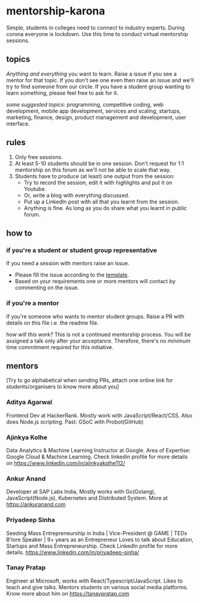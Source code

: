 # mentorship-karona
Simple, students in colleges need to connect to industry experts. During corona everyone is lockdown. Use this time to conduct virtual mentorship sessions. 

## topics

_Anything and everything_ you want to learn. Raise a issue if you see a mentor for that topic. If you don't see one even then raise an issue and we'll try to find someone from our circle. If you have a student group wanting to learn something, please feel free to ask for it.

*some suggested topics*: programming, competitive coding, web development, mobile app development, services and scaling, startups, marketing, finance, design, product management and development, user interface. 


## rules
1. Only free sessions. 
2. At least 5-10 students should be in one session. Don't request for 1:1 mentorship on this forum as we'll not be able to scale that way.
3. Students have to produce (at least) one output from the session: 
	* Try to record the session, edit it with highlights and put it on Youtube. 
	* Or, write a blog with everything discussed.
	* Put up a LinkedIn post with all that you learnt from the session.
	* Anything is fine. As long as you do share what you learnt in public forum.

## how to

### if you're a student or student group representative
If you need a session with mentors raise an issue.
- Please fill the issue according to the [template](https://github.com/tanaypratap/mentorship-karona/blob/master/.github/ISSUE_TEMPLATE/mentorship-session-request.md). 
- Based on your requirements one or more mentors will contact by commenting on the issue.

### if you're a mentor
If you're someone who wants to mentor student groups. 
Raise a PR with details on this file i.e. the readme file. 

*how will this work?*
This is not a continued mentorship process. You will be assigned a talk only after your acceptance. Therefore, there's no _minimum_ time commitment required for this initiative. 

## mentors
[Try to go alphabetical when sending PRs, attach one online link for students/organisers to know more about you]

### Aditya Agarwal
Frontend Dev at HackerRank. Mostly work with JavaScript/React/CSS. Also does Node.js scripting. Past: GSoC with Probot(GitHub)

### Ajinkya Kolhe
Data Analytics & Machine Learning Instructor at Google. Area of Expertise: Google Cloud & Machine Learning. Check linkedin profile for more details on https://www.linkedin.com/in/ajinkyakolhe112/

### Ankur Anand
Developer at SAP Labs India, Mostly works with Go(Golang), JavaScript(Node.js), Kubernetes and Distributed System.
More at https://ankuranand.com 

### Priyadeep Sinha
Seeding Mass Entrepreneurship in India | Vice-President @ GAME | TEDx B'lore Speaker | 9+ years as an Entrepreneur
Loves to talk about Education, Startups and Mass Entrepreneurship. Check LinkedIn profile for more details.
https://www.linkedin.com/in/priyadeep-sinha/

### Tanay Pratap
Engineer at Microsoft, works with React/Typescript/JavaScript. Likes to teach and give talks. Mentors students on various social media platforms. 
Know more about him on  https://tanaypratap.com 

